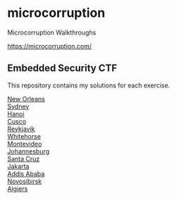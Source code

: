 # microcorruption
Microcorruption Walkthroughs

https://microcorruption.com/

## Embedded Security CTF

This repository contains my solutions for each exercise.

[New Orleans](https://github.com/networking101/microcorruption/tree/main/New%20Orleans)  
[Sydney](https://github.com/networking101/microcorruption/tree/main/Sydney)  
[Hanoi](https://github.com/networking101/microcorruption/tree/main/Hanoi)  
[Cusco](https://github.com/networking101/microcorruption/tree/main/Cusco)  
[Reykjavik](https://github.com/networking101/microcorruption/tree/main/Reykjavik)  
[Whitehorse](https://github.com/networking101/microcorruption/tree/main/Whitehorse)  
[Montevideo](https://github.com/networking101/microcorruption/tree/main/Montevideo)  
[Johannesburg](https://github.com/networking101/microcorruption/tree/main/Johannesburg)  
[Santa Cruz](https://github.com/networking101/microcorruption/tree/main/Santa%20Cruz)  
[Jakarta](https://github.com/networking101/microcorruption/tree/main/Jakarta)  
[Addis Ababa](https://github.com/networking101/microcorruption/tree/main/Addis%20Ababa)  
[Novosibirsk](https://github.com/networking101/microcorruption/tree/main/Novosibirsk)  
[Algiers](https://github.com/networking101/microcorruption/tree/main/Algiers)  
